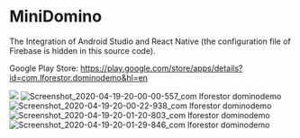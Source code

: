 # MiniDomino

The Integration of Android Studio and React Native
(the configuration file of Firebase is hidden in this source code).

Google Play Store: https://play.google.com/store/apps/details?id=com.lforestor.dominodemo&hl=en
 
![](https://user-images.githubusercontent.com/45004786/79688574-4d6f1280-8279-11ea-9c83-e03be0cb4763.png=250x250)
![Screenshot_2020-04-19-20-00-00-557_com lforestor dominodemo](https://user-images.githubusercontent.com/45004786/79688641-c40c1000-8279-11ea-94ea-bbf4cbac255b.png)
![Screenshot_2020-04-19-20-00-22-938_com lforestor dominodemo](https://user-images.githubusercontent.com/45004786/79688657-e140de80-8279-11ea-9980-f49ec9dccf2c.png)
![Screenshot_2020-04-19-20-01-20-803_com lforestor dominodemo](https://user-images.githubusercontent.com/45004786/79688669-f158be00-8279-11ea-8cc7-faf79474e951.png)
![Screenshot_2020-04-19-20-01-29-846_com lforestor dominodemo](https://user-images.githubusercontent.com/45004786/79688681-02a1ca80-827a-11ea-9dcf-226584523013.png)
